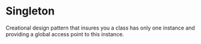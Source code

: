 # Singleton
Creational design pattern that insures you a class has only one instance and providing a global access point to this instance.